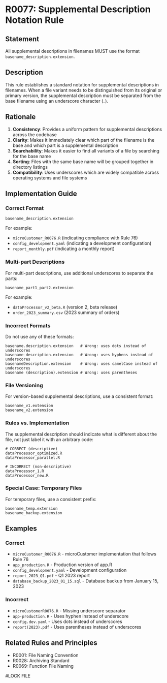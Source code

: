 # R0077: Supplemental Description Notation Rule

## Statement
All supplemental descriptions in filenames MUST use the format `basename_description.extension`.

## Description
This rule establishes a standard notation for supplemental descriptions in filenames. When a file variant needs to be distinguished from its original or primary version, the supplemental description must be separated from the base filename using an underscore character (_).

## Rationale
1. **Consistency**: Provides a uniform pattern for supplemental descriptions across the codebase
2. **Clarity**: Makes it immediately clear which part of the filename is the base and which part is a supplemental description
3. **Searchability**: Makes it easier to find all variants of a file by searching for the base name
4. **Sorting**: Files with the same base name will be grouped together in directory listings
5. **Compatibility**: Uses underscores which are widely compatible across operating systems and file systems

## Implementation Guide

### Correct Format
```
basename_description.extension
```

For example:
- `microCustomer_R0076.R` (indicating compliance with Rule 76)
- `config_development.yaml` (indicating a development configuration)
- `report_monthly.pdf` (indicating a monthly report)

### Multi-part Descriptions
For multi-part descriptions, use additional underscores to separate the parts:
```
basename_part1_part2.extension
```

For example:
- `dataProcessor_v2_beta.R` (version 2, beta release)
- `order_2023_summary.csv` (2023 summary of orders)

### Incorrect Formats

Do not use any of these formats:
```
basename.description.extension   # Wrong: uses dots instead of underscores
basename-description.extension   # Wrong: uses hyphens instead of underscores
basenameDescription.extension    # Wrong: uses camelCase instead of underscores
basename (description).extension # Wrong: uses parentheses
```

### File Versioning
For version-based supplemental descriptions, use a consistent format:
```
basename_v1.extension
basename_v2.extension
```

### Rules vs. Implementation
The supplemental description should indicate what is different about the file, not just label it with an arbitrary code:

```
# CORRECT (descriptive)
dataProcessor_optimized.R
dataProcessor_parallel.R

# INCORRECT (non-descriptive)
dataProcessor_1.R
dataProcessor_new.R
```

### Special Case: Temporary Files
For temporary files, use a consistent prefix:
```
basename_temp.extension
basename_backup.extension
```

## Examples

### Correct
- `microCustomer_R0076.R` - microCustomer implementation that follows Rule 76
- `app_production.R` - Production version of app.R
- `config_development.yaml` - Development configuration
- `report_2023_Q1.pdf` - Q1 2023 report
- `database_backup_2023_01_15.sql` - Database backup from January 15, 2023

### Incorrect
- `microCustomerR0076.R` - Missing underscore separator
- `app-production.R` - Uses hyphen instead of underscore
- `config.dev.yaml` - Uses dots instead of underscores
- `report(2023).pdf` - Uses parentheses instead of underscores

## Related Rules and Principles
- R0001: File Naming Convention
- R0028: Archiving Standard
- R0069: Function File Naming

#LOCK FILE
